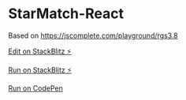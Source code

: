 # StarMatch-React

Based on https://jscomplete.com/playground/rgs3.8 

[Edit on StackBlitz ⚡️](https://stackblitz.com/edit/star-match-react)

[Run on StackBlitz ⚡️](https://star-match-react.stackblitz.io) 

[Run on CodePen](https://codepen.io/csdias/full/gJQZGj)
